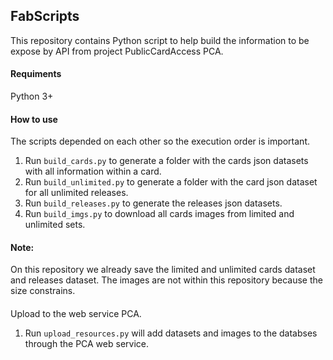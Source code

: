 ## FabScripts

This repository contains Python script to help build the information to be expose by API from project PublicCardAccess PCA.

#### Requiments
Python 3+

#### How to use
The scripts depended on each other so the execution order is important.
1. Run `build_cards.py` to generate a folder with the cards json datasets with all information within a card.
2. Run `build_unlimited.py` to generate a folder with the card json dataset for all unlimited releases.
3. Run `build_releases.py` to generate the releases json datasets.
4. Run `build_imgs.py` to download all cards images from limited and unlimited sets.

#### Note: 
On this repository we already save the limited and unlimited cards dataset and releases dataset.
The images are not within this repository because the size constrains.

####
Upload to the web service PCA.
1. Run `upload_resources.py` will add datasets and images to the databses through the PCA web service.